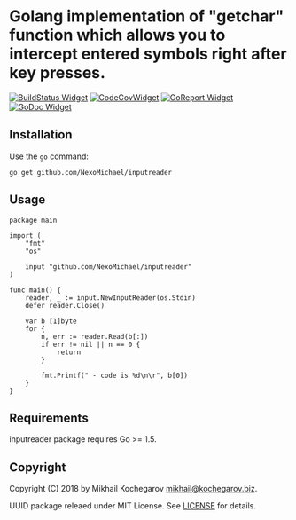 # Golang implementation of "getchar" function which allows you to intercept entered symbols right after key presses.

[![BuildStatus Widget]][BuildStatus Result]
[![CodeCovWidget]][CodeCovResult]
[![GoReport Widget]][GoReport Status]
[![GoDoc Widget]][GoDoc Link]

[BuildStatus Result]: https://travis-ci.org/NexoMichael/inputreader
[BuildStatus Widget]: https://travis-ci.org/NexoMichael/inputreader.svg?branch=master

[GoReport Status]: https://goreportcard.com/report/github.com/NexoMichael/inputreader
[GoReport Widget]: https://goreportcard.com/badge/github.com/NexoMichael/inputreader

[CodeCovResult]: https://coveralls.io/github/NexoMichael/inputreader
[CodeCovWidget]: https://coveralls.io/repos/github/NexoMichael/inputreader/badge.svg?branch=master

[GoDoc Link]: http://godoc.org/github.com/NexoMichael/inputreader
[GoDoc Widget]: http://godoc.org/github.com/NexoMichael/inputreader?status.svg

## Installation

Use the `go` command:

    go get github.com/NexoMichael/inputreader

## Usage

    package main

    import (
        "fmt"
        "os"

        input "github.com/NexoMichael/inputreader"
    )

    func main() {
        reader, _ := input.NewInputReader(os.Stdin)
        defer reader.Close()

        var b [1]byte
        for {
            n, err := reader.Read(b[:])
            if err != nil || n == 0 {
                return
            }

            fmt.Printf(" - code is %d\n\r", b[0])
        }
    }

## Requirements

inputreader package requires Go >= 1.5.

## Copyright

Copyright (C) 2018 by Mikhail Kochegarov <mikhail@kochegarov.biz>.

UUID package releaed under MIT License.
See [LICENSE](https://github.com/NexoMichael/inputreader/blob/master/LICENSE) for details.
